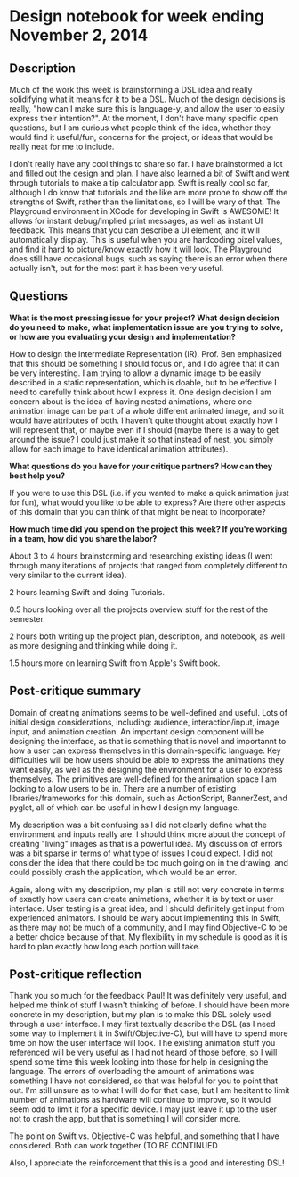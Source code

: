# Design notebook for week ending November 2, 2014

## Description

Much of the work this week is brainstorming a DSL idea and really solidifying what it means for it to be a DSL. Much of the design decisions is really, "how can I make sure this is language-y, and allow the user to easily express their intention?". At the moment, I don't have many specific open questions, but I am curious what people think of the idea, whether they would find it useful/fun, concerns for the project, or ideas that would be really neat for me to include.

I don't really have any cool things to share so far. I have brainstormed a lot and filled out the design and plan. I have also learned a bit of Swift and went through tutorials to make a tip calculator app. Swift is really cool so far, although I do know that tutorials and the like are more prone to show off the strengths of Swift, rather than the limitations, so I will be wary of that. The Playground environment in XCode for developing in Swift is AWESOME! It allows for instant debug/implied print messages, as well as instant UI feedback. This means that you can describe a UI element, and it will automatically display. This is useful when you are hardcoding pixel values, and find it hard to picture/know exactly how it will look. The Playground does still have occasional bugs, such as saying there is an error when there actually isn't, but for the most part it has been very useful.

## Questions

**What is the most pressing issue for your project? What design decision do
you need to make, what implementation issue are you trying to solve, or how
are you evaluating your design and implementation?**

How to design the Intermediate Representation (IR). Prof. Ben emphasized that this should be something I should focus on, and I do agree that it can be very interesting. I am trying to allow a dynamic image to be easily described in a static representation, which is doable, but to be effective I need to carefully think about how I express it. One design decision I am concern about is the idea of having nested animations, where one animation image can be part of a whole different animated image, and so it would have attributes of both. I haven't quite thought about exactly how I will represent that, or maybe even if I should (maybe there is a way to get around the issue? I could just make it so that instead of nest, you simply allow for each image to have identical animation attributes). 

**What questions do you have for your critique partners? How can they best help
you?**

If you were to use this DSL (i.e. if you wanted to make a quick animation just for fun), what would you like to be able to express? Are there other aspects of this domain that you can think of that might be neat to incorporate? 

**How much time did you spend on the project this week? If you're working in a
team, how did you share the labor?**

About 3 to 4 hours brainstorming and researching existing ideas (I went through many iterations of projects that ranged from completely different to very similar to the current idea).

2 hours learning Swift and doing Tutorials.

0.5 hours looking over all the projects overview stuff for the rest of the semester.

2 hours both writing up the project plan, description, and notebook, as well as more designing and thinking while doing it.

1.5 hours more on learning Swift from Apple's Swift book.

## Post-critique summary

Domain of creating animations seems to be well-defined and useful. Lots of initial design considerations, including: audience, interaction/input, image input, and animation creation. An important design component will be designing the interface, as that is something that is novel and importannt to how a user can express themselves in this domain-specific language. Key difficulties will be how users should be able to express the animations they want easily, as well as the designing the environment for a user to express themselves. The primitives are well-defined for the animation space I am looking to allow users to be in. There are a number of existing libraries/frameworks for this domain, such as ActionScript, BannerZest, and pyglet, all of which can be useful in how I design my language.

My description was a bit confusing as I did not clearly define what the environment and inputs really are. I should think more about the concept of creating "living" images as that is a powerful idea. My discussion of errors was a bit sparse in terms of what type of issues I could expect. I did not consider the idea that there could be too much going on in the drawing, and could possibly crash the application, which would be an error. 

Again, along with my description, my plan is still not very concrete in terms of exactly how users can create animations, whether it is by text or user interface. User testing is a great idea, and I should definitely get input from experienced animators. I should be wary about implementing this in Swift, as there may not be much of a community, and I may find Objective-C to be a better choice because of that. My flexibility in my schedule is good as it is hard to plan exactly how long each portion will take.

## Post-critique reflection

Thank you so much for the feedback Paul! It was definitely very useful, and helped me think of stuff I wasn't thinking of before. I should have been more concrete in my description, but my plan is to make this DSL solely used through a user interface. I may first textually describe the DSL (as I need some way to implement it in Swift/Objective-C), but will have to spend more time on how the user interface will look. The existing animation stuff you referenced will be very useful as I had not heard of those before, so I will spend some time this week looking into those for help in designing the language. The errors of overloading the amount of animations was something I have not considered, so that was helpful for you to point that out. I'm still unsure as to what I will do for that case, but I am hesitant to limit number of animations as hardware will continue to improve, so it would seem odd to limit it for a specific device. I may just leave it up to the user not to crash the app, but that is something I will consider more. 

The point on Swift vs. Objective-C was helpful, and something that I have considered. Both can work together (TO BE CONTINUED

Also, I appreciate the reinforcement that this is a good and interesting DSL! 
